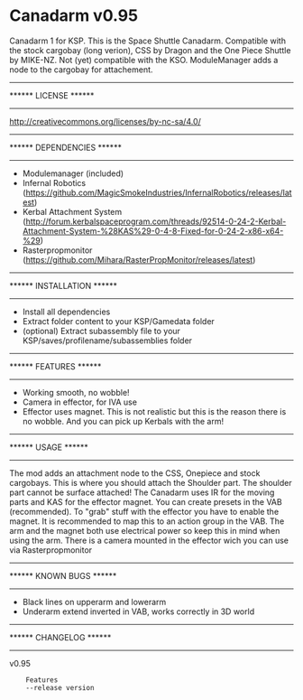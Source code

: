 Canadarm v0.95
========================================
Canadarm 1 for KSP.
This is the Space Shuttle Canadarm. Compatible with the stock cargobay (long verion), CSS by Dragon and the One Piece Shuttle by MIKE-NZ. Not (yet) compatible with the KSO.
ModuleManager adds a node to the cargobay for attachement.

********************************
****** LICENSE ******
*******************************
http://creativecommons.org/licenses/by-nc-sa/4.0/


********************************
****** DEPENDENCIES ******
*******************************
-	Modulemanager (included)
-	Infernal Robotics (https://github.com/MagicSmokeIndustries/InfernalRobotics/releases/latest)
-	Kerbal Attachment System (http://forum.kerbalspaceprogram.com/threads/92514-0-24-2-Kerbal-Attachment-System-%28KAS%29-0-4-8-Fixed-for-0-24-2-x86-x64-%29)
-	Rasterpropmonitor (https://github.com/Mihara/RasterPropMonitor/releases/latest)

********************************
****** INSTALLATION ******
*******************************
-	Install all dependencies
-	Extract folder content to your KSP/Gamedata folder
-	(optional) Extract subassembly file to your KSP/saves/profilename/subassemblies folder


********************************
****** FEATURES ******
*******************************
-	Working smooth, no wobble!
-	Camera in effector, for IVA use
-	Effector uses magnet. This is not realistic but this is the reason there is no wobble. And you can pick up Kerbals with the arm!


********************************
****** USAGE ******
*******************************
The mod adds an attachment node to the CSS, Onepiece and stock cargobays. This is where you should attach the Shoulder part. The shoulder part cannot be surface attached!
The Canadarm uses IR for the moving parts and KAS for the effector magnet. You can create presets in the VAB (recommended).
To "grab" stuff with the effector you have to enable the magnet. It is recommended to map this to an action group in the VAB.
The arm and the magnet both use electrical power so keep this in mind when using the arm. There is a camera mounted in the effector wich you can use via Rasterpropmonitor


********************************
****** KNOWN BUGS ******
*******************************
-	Black lines on upperarm and lowerarm
-	Underarm extend inverted in VAB, works correctly in 3D world

********************************
****** CHANGELOG ******
*******************************
v0.95

		Features
		--release version
